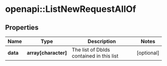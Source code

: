 # openapi::ListNewRequestAllOf

## Properties
Name | Type | Description | Notes
------------ | ------------- | ------------- | -------------
**data** | **array[character]** | The list of DbIds contained in this list | [optional] 


